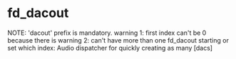 # fd_dacout 



 

 

NOTE: 'dacout' prefix is mandatory.
warning 1: first index can't be 0 because there is
warning 2: can't have more than one fd_dacout starting
or set which index:
Audio dispatcher for quickly creating as many [dacs]


 
